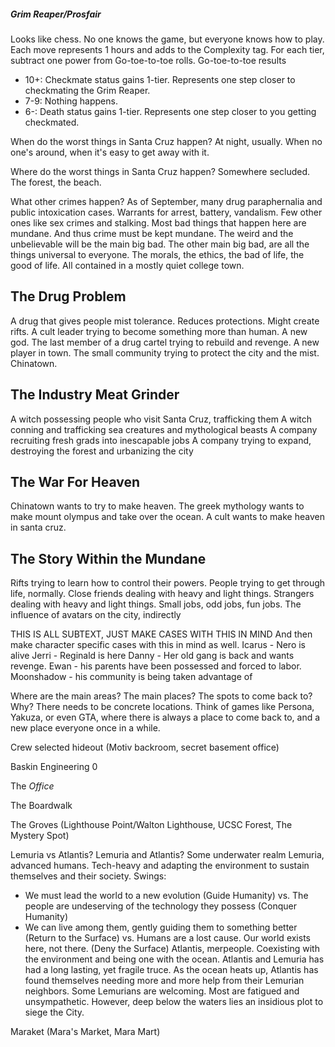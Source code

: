 ##### *Grim Reaper/Prosfair*
Looks like chess. No one knows the game, but everyone knows how to play.
Each move represents 1 hours and adds to the Complexity tag. For each tier, subtract one power from Go-toe-to-toe rolls.
Go-toe-to-toe results
- 10+: Checkmate status gains 1-tier. Represents one step closer to checkmating the Grim Reaper.
- 7-9: Nothing happens.
- 6-: Death status gains 1-tier. Represents one step closer to you getting checkmated.


When do the worst things in Santa Cruz happen?
At night, usually. When no one's around, when it's easy to get away with it.

Where do the worst things in Santa Cruz happen?
Somewhere secluded. The forest, the beach.

What other crimes happen?
As of September, many drug paraphernalia and public intoxication cases. Warrants for arrest, battery, vandalism. Few other ones like sex crimes and stalking. Most bad things that happen here are mundane. And thus crime must be kept mundane. The weird and the unbelievable will be the main big bad. The other main big bad, are all the things universal to everyone. The morals, the ethics, the bad of life, the good of life. All contained in a mostly quiet college town.


## The Drug Problem
A drug that gives people mist tolerance. Reduces protections. Might create rifts.
A cult leader trying to become something more than human. A new god.
The last member of a drug cartel trying to rebuild and revenge. A new player in town.
The small community trying to protect the city and the mist. Chinatown.

## The Industry Meat Grinder
A witch possessing people who visit Santa Cruz, trafficking them
A witch conning and trafficking sea creatures and mythological beasts
A company recruiting fresh grads into inescapable jobs
A company trying to expand, destroying the forest and urbanizing the city

## The War For Heaven
Chinatown wants to try to make heaven.
The greek mythology wants to make mount olympus and take over the ocean.
A cult wants to make heaven in santa cruz.

## The Story Within the Mundane
Rifts trying to learn how to control their powers.
People trying to get through life, normally.
Close friends dealing with heavy and light things. Strangers dealing with heavy and light things.
Small jobs, odd jobs, fun jobs.
The influence of avatars on the city, indirectly

THIS IS ALL SUBTEXT, JUST MAKE CASES WITH THIS IN MIND
And then make character specific cases with this in mind as well.
Icarus - Nero is alive
Jerri - Reginald is here
Danny - Her old gang is back and wants revenge.
Ewan - his parents have been possessed and forced to labor.
Moonshadow - his community is being taken advantage of

Where are the main areas? The main places? The spots to come back to? Why? There needs to be concrete locations. Think of games like Persona, Yakuza, or even GTA, where there is always a place to come back to, and a new place everyone once in a while.

Crew selected hideout (Motiv backroom, secret basement office)

Baskin Engineering 0

The *Office*

The Boardwalk

The Groves (Lighthouse Point/Walton Lighthouse, UCSC Forest, The Mystery Spot)

Lemuria vs Atlantis? Lemuria and Atlantis? Some underwater realm
Lemuria, advanced humans. Tech-heavy and adapting the environment to sustain themselves and their society.
Swings:
- We must lead the world to a new evolution (Guide Humanity) vs. The people are undeserving of the technology they possess (Conquer Humanity)
- We can live among them, gently guiding them to something better (Return to the Surface) vs. Humans are a lost cause. Our world exists here, not there. (Deny the Surface)
Atlantis, merpeople. Coexisting with the environment and being one with the ocean.
Atlantis and Lemuria has had a long lasting, yet fragile truce. As the ocean heats up, Atlantis has found themselves needing more and more help from their Lemurian neighbors. Some Lemurians are welcoming. Most are fatigued and unsympathetic. However, deep below the waters lies an insidious plot to siege the City.

Maraket (Mara's Market, Mara Mart)